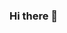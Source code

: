 ### Hi there 👋

<!--
**Penn2002/Penn2002** is a ✨ _special_ ✨ repository because its `README.md` (this file) appears on your GitHub profile.

Here are some ideas to get you started:

- 🔭 I’m currently working on practical programming in chemistry
- 🌱 I’m currently learning how to use github and python 
- 👯 I’m looking to collaborate on the graded project of the programming course
- 🤔 I’m looking for help with reaching each milestone 
- 💬 Ask me about anything but how github works (for now) 
- 📫 How to reach me: school email 
- 😄 Pronouns: he/him
- ⚡ Fun fact: Programming is fun 
-->
